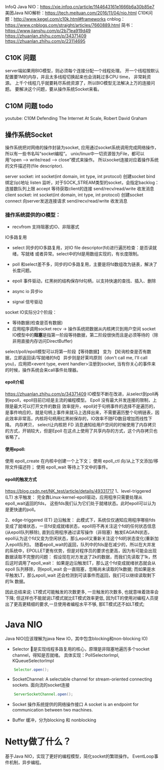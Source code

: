 

InfoQ Java NIO：https://xie.infoq.cn/article/1f44643161e1666b6a30b85e7
美团Java NIO解析：https://tech.meituan.com/2016/11/04/nio.html
C10K问题：http://www.kegel.com/c10k.html#frameworks
cnblog：https://www.cnblogs.com/straight/articles/7660889.html
简书：https://www.jianshu.com/p/2b71ea919d49
https://zhuanlan.zhihu.com/p/34371409
https://zhuanlan.zhihu.com/p/23114695

## C10K 问题
server端如果用BIO模型，则必须每个连接分配一个线程处理。
开一个线程按默认配置要1M的内存，并且太多线程切换起来也会消耗过多CPU time， 非常耗资源。
上千个线程几乎就要耗尽系统资源了，所以BIO模型无法解决上万的连接问题。
要解决这个问题，要从操作系统Socket来看。

## C10M 问题 todo
youtube: C10M Defending The Internet At Scale, Robert David Graham


## 操作系统Socket
操作系统把对网络的操作封装为socket, 应用通过socket系统调用完成网络操作，所以有一些书名叫“socket编程”。
unix/linux中一切资源皆为File，都可以用“open –> write/read –> close”模式来操作。
所以socket连接对应着操作系统的文件描述符(file descriptor).

server socket: 
    int socket(int domain, int type, int protocol) 创建socket
    bind 绑定(ip)地址
    listen 监听，对于SOCK_STREAM类型的socket，会指定backlog：连接数队列上限
    accept 等待获取client的连接
    send/recv/read/write 收发消息
client socket: 
    int socket(int domain, int type, int protocol) 创建socket
    connect 向server发送连接请求
    send/recv/read/write 收发消息


### 操作系统提供的IO模型：
- recvfrom 支持阻塞式IO、非阻塞式

IO多路复用
- select 同步的IO多路复用，对IO file descriptor(fd)进行遍历检查：是否读就绪，写就绪 或者异常。select中的fd是用数组实现的，有长度限制。
- poll 和select差不多，同步的IO多路复用，主要是将fd数组改为链表，解决了长度问题。     
- epoll 事件驱动，红黑树的结构保存fd句柄，以支持快速的查找、插入、删除

- async io 异步io
- signal 信号驱动

socket IO实际分2个阶段：
- 等待数据(检查是否有数据)
- 应用程序调用socket recv -> 操作系统把数据从内核拷贝到用户空间
socket IO模型中的<b>阻塞</b>是指第一阶段等待数据，第二阶段很快而且是必须等待的（除非用直接内存访问DirectBuffer)

select/poll/epoll模型可以将第一阶段【等待数据】 变为 【轮询检查是否有数据，立即返回读/写就绪的fd】
异步则是好莱坞原则（don't call me, I'll call you)，应用把<event type, event handler>注册到socket, 当有你关心的事件来的时候，操作系统会来call事件处理器。

#### epoll介绍
https://zhuanlan.zhihu.com/p/34371409
IO模型不断在改进，从select到poll再到epoll，epoll目前已经是主流的编程模型。
Epoll 没有最大并发连接的限制，上限是最大可以打开文件的数目
效率提升，epoll对于句柄事件的选择不是遍历的，是事件响应的，就是句柄上事件来就马上选择出来，不需要遍历整个句柄链表，因此效率非常高，内核将句柄用红黑树保存的，IO效率不随FD数目增加而线性下降。
内存拷贝， select让内核把 FD 消息通知给用户空间的时候使用了内存拷贝的方式，开销较大，但是Epoll 在这点上使用了共享内存的方式，这个内存拷贝也省略了。

#### 使用epoll:
使用 epoll_create 在内核中创建一个上下文；
使用 epoll_ctl 向/从上下文添加/移除文件描述符；
使用 epoll_wait 等待上下文中的事件。

#### epoll的触发方式
https://blog.csdn.net/NK_test/article/details/49331717
1、level-triggered (LT) 水平触发：
完全靠Linux-kernel-epoll驱动，应用程序只需要处理从epoll_wait返回的fds， 这些fds我们认为它们处于就绪状态。此时epoll可以认为是更快速的poll。

2、edge-triggered (ET) 边沿触发：
此模式下，系统仅仅通知应用程序哪些fds变成了就绪状态，一旦fd变成就绪状态，epoll将不再关注这个fd的任何状态信息(从epoll队列移除), 直到应用程序通过读写操作（非阻塞）触发EAGAIN状态，epoll认为这个fd又变为空闲状态，那么epoll又重新关注这个fd的状态变化(重新加入epoll队列)。 随着epoll_wait的返回，队列中的fds是在减少的，所以在大并发的系统中，EPOLLET更有优势，但是对程序员的要求也更高，因为有可能会出现数据读取不完整的问题：
   假设现在对方发送了2k的数据，而我们先读取了1k，然后这时调用了epoll_wait：
    如果是边沿触发ET，那么这个fd变成就绪状态就会从epoll 队列移除，则epoll_wait 会一直阻塞，忽略尚未读取的1k数据; 
    而如果是水平触发LT，那么epoll_wait 还会检测到可读事件而返回，我们可以继续读取剩下的1k 数据。

   因此总结来说: LT模式可能触发的次数更多, 一旦触发的次数多, 也就意味着效率会下降; 
   但这样也不能就说LT模式就比ET模式效率更低, 因为ET的使用对编程人员提出了更高更精细的要求,一旦使用者编程水平不够, 那ET模式还不如LT模式;


# Java NIO
Java NIO(应该理解为java New IO，其中包含blocking和non-blocking IO)

- Selector 是实现线程多路复用的核心，原理是非阻塞地遍历多个socket channel，得知是否就绪。
具体实现：PollSelectorImpl, KQueueSelectorImpl
```java
    Selector.open();
```

- SocketChannel: A selectable channel for stream-oriented connecting sockets.
 面向流的socket连接
```java
    ServerSocketChannel.open();
```

- Socket 操作系统提供的网络操作接口
A socket is an endpoint for communication between two machines.

- Buffer 缓冲，分为blocking 和 nonblocking


# Netty做了什么？
基于Java NIO，实现了更好的编程模型，简化socket的繁琐操作。
EventLoop事件机制，异步编程。




